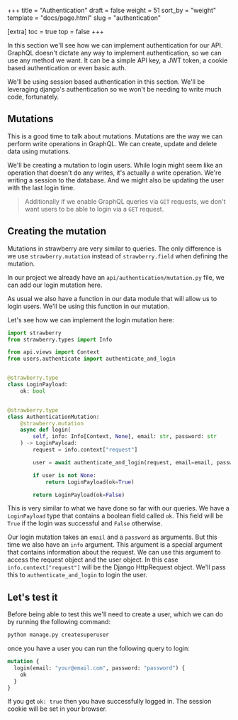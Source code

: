 +++
title = "Authentication"
draft = false
weight = 51
sort_by = "weight"
template = "docs/page.html"
slug = "authentication"

[extra]
toc = true
top = false
+++

In this section we'll see how we can implement authentication for our API.
GraphQL doesn't dictate any way to implement authentication, so we can use any
method we want. It can be a simple API key, a JWT token, a cookie based
authentication or even basic auth.

We'll be using session based authentication in this section. We'll be leveraging
django's authentication so we won't be needing to write much code, fortunately.

## Mutations

This is a good time to talk about mutations. Mutations are the way we can
perform write operations in GraphQL. We can create, update and delete data using
mutations.

We'll be creating a mutation to login users. While login might seem like an
operation that doesn't do any writes, it's actually a write operation. We're
writing a session to the database. And we might also be updating the user with
the last login time.

> Additionally if we enable GraphQL queries via `GET` requests, we don't want
> users to be able to login via a `GET` request.

## Creating the mutation

Mutations in strawberry are very similar to queries. The only difference is we
use `strawberry.mutation` instead of `strawberry.field` when defining the
mutation.

In our project we already have an `api/authentication/mutation.py` file, we can
add our login mutation here.

As usual we also have a function in our data module that will allow us to login
users. We'll be using this function in our mutation.

Let's see how we can implement the login mutation here:

```python
import strawberry
from strawberry.types import Info

from api.views import Context
from users.authenticate import authenticate_and_login


@strawberry.type
class LoginPayload:
    ok: bool


@strawberry.type
class AuthenticationMutation:
    @strawberry.mutation
    async def login(
        self, info: Info[Context, None], email: str, password: str
    ) -> LoginPayload:
        request = info.context["request"]

        user = await authenticate_and_login(request, email=email, password=password)

        if user is not None:
            return LoginPayload(ok=True)

        return LoginPayload(ok=False)
```

This is very similar to what we have done so far with our queries. We have a
`LoginPayload` type that contains a boolean field called `ok`. This field will
be `True` if the login was successful and `False` otherwise.

Our login mutation takes an `email` and a `password` as arguments. But this time
we also have an `info` argument. This argument is a special argument that
contains information about the request. We can use this argument to access the
request object and the user object. In this case `info.context["request"]` will
be the Django HttpRequest object. We'll pass this to `authenticate_and_login` to
login the user.

## Let's test it

Before being able to test this we'll need to create a user, which we can do by
running the following command:

```bash
python manage.py createsuperuser
```

once you have a user you can run the following query to login:

```graphql
mutation {
  login(email: "your@email.com", password: "password") {
    ok
  }
}
```

If you get `ok: true` then you have successfully logged in. The session cookie
will be set in your browser.
